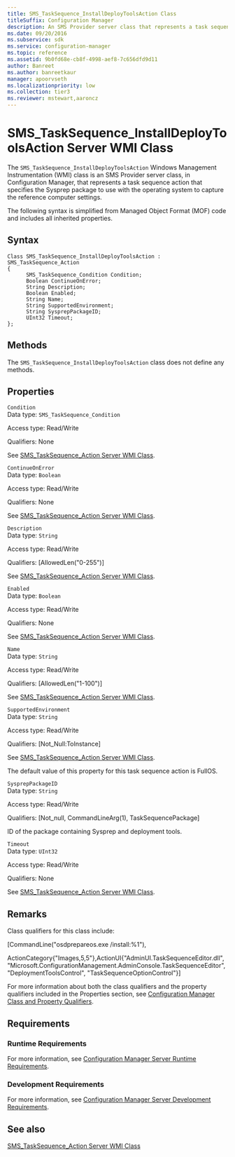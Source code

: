 ```yaml
---
title: SMS_TaskSequence_InstallDeployToolsAction Class
titleSuffix: Configuration Manager
description: An SMS Provider server class that represents a task sequence action to specify the Sysprep package for use with the operating system. The Sysprep package captures the reference computer settings.
ms.date: 09/20/2016
ms.subservice: sdk
ms.service: configuration-manager
ms.topic: reference
ms.assetid: 9b0fd68e-cb8f-4998-aef8-7c656dfd9d11
author: Banreet
ms.author: banreetkaur
manager: apoorvseth
ms.localizationpriority: low
ms.collection: tier3
ms.reviewer: mstewart,aaroncz 
---
```

# SMS_TaskSequence_InstallDeployToolsAction Server WMI Class
The `SMS_TaskSequence_InstallDeployToolsAction` Windows Management Instrumentation (WMI) class is an SMS Provider server class, in Configuration Manager, that represents a task sequence action that specifies the Sysprep package to use with the operating system to capture the reference computer settings.  

 The following syntax is simplified from Managed Object Format (MOF) code and includes all inherited properties.  

## Syntax  

```  
Class SMS_TaskSequence_InstallDeployToolsAction : SMS_TaskSequence_Action  
{  
      SMS_TaskSequence_Condition Condition;  
      Boolean ContinueOnError;  
      String Description;  
      Boolean Enabled;  
      String Name;  
      String SupportedEnvironment;  
      String SysprepPackageID;  
      UInt32 Timeout;  
};  
```  

## Methods  
 The `SMS_TaskSequence_InstallDeployToolsAction` class does not define any methods.  

## Properties  
 `Condition`  
 Data type: `SMS_TaskSequence_Condition`  

 Access type: Read/Write  

 Qualifiers: None  

 See [SMS_TaskSequence_Action Server WMI Class](../../../develop/reference/osd/sms_tasksequence_action-server-wmi-class.md).  

 `ContinueOnError`  
 Data type: `Boolean`  

 Access type: Read/Write  

 Qualifiers: None  

 See [SMS_TaskSequence_Action Server WMI Class](../../../develop/reference/osd/sms_tasksequence_action-server-wmi-class.md).  

 `Description`  
 Data type: `String`  

 Access type: Read/Write  

 Qualifiers: [AllowedLen("0-255")]  

 See [SMS_TaskSequence_Action Server WMI Class](../../../develop/reference/osd/sms_tasksequence_action-server-wmi-class.md).  

 `Enabled`  
 Data type: `Boolean`  

 Access type: Read/Write  

 Qualifiers: None  

 See [SMS_TaskSequence_Action Server WMI Class](../../../develop/reference/osd/sms_tasksequence_action-server-wmi-class.md).  

 `Name`  
 Data type: `String`  

 Access type: Read/Write  

 Qualifiers: [AllowedLen("1-100")]  

 See [SMS_TaskSequence_Action Server WMI Class](../../../develop/reference/osd/sms_tasksequence_action-server-wmi-class.md).  

 `SupportedEnvironment`  
 Data type: `String`  

 Access type: Read/Write  

 Qualifiers: [Not_Null:ToInstance]  

 See [SMS_TaskSequence_Action Server WMI Class](../../../develop/reference/osd/sms_tasksequence_action-server-wmi-class.md).  

 The default value of this property for this task sequence action is FullOS.  

 `SysprepPackageID`  
 Data type: `String`  

 Access type: Read/Write  

 Qualifiers: [Not_null, CommandLineArg(1), TaskSequencePackage]  

 ID of the package containing Sysprep and deployment tools.  

 `Timeout`  
 Data type: `UInt32`  

 Access type: Read/Write  

 Qualifiers: None  

 See [SMS_TaskSequence_Action Server WMI Class](../../../develop/reference/osd/sms_tasksequence_action-server-wmi-class.md).  

## Remarks  
 Class qualifiers for this class include:  

 [CommandLine("osdprepareos.exe /install:%1"),  

 ActionCategory{"Images,5,5"},ActionUI{"AdminUI.TaskSequenceEditor.dll", "Microsoft.ConfigurationManagement.AdminConsole.TaskSequenceEditor", "DeploymentToolsControl", "TaskSequenceOptionControl"}]  

 For more information about both the class qualifiers and the property qualifiers included in the Properties section, see [Configuration Manager Class and Property Qualifiers](../../../develop/reference/misc/class-and-property-qualifiers.md).  

## Requirements  

### Runtime Requirements  
 For more information, see [Configuration Manager Server Runtime Requirements](../../../develop/core/reqs/server-runtime-requirements.md).  

### Development Requirements  
 For more information, see [Configuration Manager Server Development Requirements](../../../develop/core/reqs/server-development-requirements.md).  

## See also

[SMS_TaskSequence_Action Server WMI Class](../../../develop/reference/osd/sms_tasksequence_action-server-wmi-class.md)
